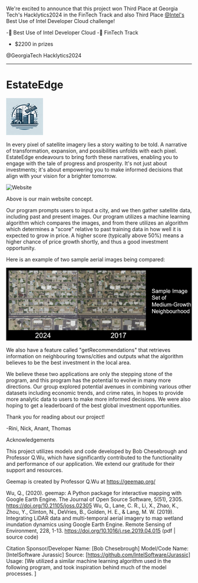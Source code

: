 We're excited to announce that this project won Third Place at Georgia Tech's Hacklytics2024 in the FinTech Track and also Third Place [@Intel's](https://pages.github.com/](https://github.com/intel)) Best Use of Intel Developer Cloud challenge!

-🥉 Best Use of Intel Developer Cloud
-🥉 FinTech Track

- $2200 in prizes

@GeorgiaTech Hacklytics2024

____________________________________________________________________________________________________________________________________________________________________________________

# EstateEdge

<img src="Estate.png" alt="Logo" width="100" height="100">

In every pixel of satellite imagery lies a story waiting to be told. A narrative of transformation, expansion, and possibilities unfolds with each pixel. EstateEdge endeavours to bring forth these narratives, enabling you to engage with the tale of progress and prosperity. It's not just about investments; it's about empowering you to make informed decisions that align with your vision for a brighter tomorrow.


![Website](Screenshot_2024-02-11_at_8.14.07_AM.png)

Above is our main website concept. 

Our program prompts users to input a city, and we then gather satellite data, including past and present images. Our program utilizes a machine learning algorithm which compares the images, and from there utilizes an algorithm which determines a "score" relative to past training data in how well it is expected to grow in price. A higher score (typically above 50%) means a higher chance of price growth shortly, and thus a good investment opportunity. 

Here is an example of two sample aerial images being compared:

![Sample](image.png)

We also have a feature called "getRecommendations" that retrieves information on neighbouring towns/cities and outputs what the algorithm believes to be the best investment in the local area. 

We believe these two applications are only the stepping stone of the program, and this program has the potential to evolve in many more directions. Our group explored potential avenues in combining various other datasets including economic trends, and crime rates, in hopes to provide more analytic data to users to make more informed decisions. We were also hoping to get a leaderboard of the best global investment opportunities.

Thank you for reading about our project!

-Rini, Nick, Anant, Thomas


Acknowledgements


This project utilizes models and code developed by Bob Chesebrough and Professor Q.Wu, which have significantly contributed to the functionality and performance of our application. We extend our gratitude for their support and resources.

Geemap is created by Professor Q.Wu at https://geemap.org/

Wu, Q., (2020). geemap: A Python package for interactive mapping with Google Earth Engine. The Journal of Open Source Software, 5(51), 2305. https://doi.org/10.21105/joss.02305
Wu, Q., Lane, C. R., Li, X., Zhao, K., Zhou, Y., Clinton, N., DeVries, B., Golden, H. E., & Lang, M. W. (2019). Integrating LiDAR data and multi-temporal aerial imagery to map wetland inundation dynamics using Google Earth Engine. Remote Sensing of Environment, 228, 1-13. https://doi.org/10.1016/j.rse.2019.04.015 (pdf | source code)

Citation
Sponsor/Developer Name: [Bob Chesebrough]
Model/Code Name: [IntelSoftware Jurassic]
Source: [https://github.com/IntelSoftware/Jurassic]
Usage: [We utilized a similar machine learning algorithm used in the following program, and took inspiration behind much of the model processes. ]

